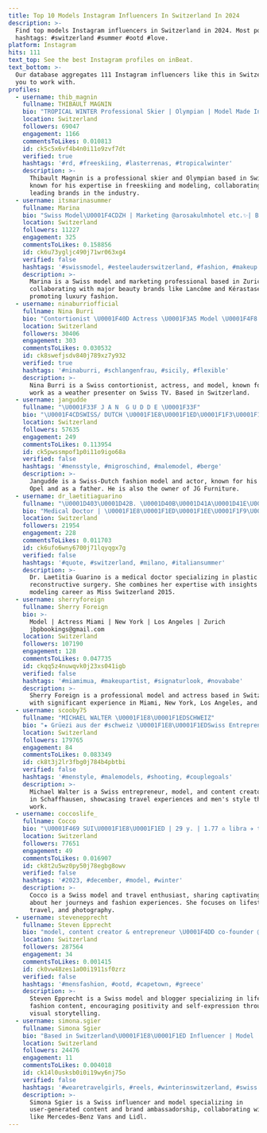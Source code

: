 ```yaml
---
title: Top 10 Models Instagram Influencers In Switzerland In 2024
description: >-
  Find top models Instagram influencers in Switzerland in 2024. Most popular
  hashtags: #switzerland #summer #ootd #love.
platform: Instagram
hits: 111
text_top: See the best Instagram profiles on inBeat.
text_bottom: >-
  Our database aggregates 111 Instagram influencers like this in Switzerland for
  you to work with.
profiles:
  - username: thib_magnin
    fullname: THIBAULT MAGNIN
    bio: "TROPICAL WINTER Professional Skier | Olympian | Model Made In Spain & Swiss @Quiksilver @rfedinv @Movementskis @Audispain @Movistar_es @girosnow \U0001F334"
    location: Switzerland
    followers: 69047
    engagement: 1166
    commentsToLikes: 0.010813
    id: ck5c5x6vf4b4n0i11o9zvf7dt
    verified: true
    hashtags: '#rd, #freeskiing, #lasterrenas, #tropicalwinter'
    description: >-
      Thibault Magnin is a professional skier and Olympian based in Switzerland,
      known for his expertise in freeskiing and modeling, collaborating with
      leading brands in the industry.
  - username: itsmarinasummer
    fullname: Marina
    bio: "Swiss Model\U0001F4CDZH | Marketing @arosakulmhotel etc.✨| Brand ambassador @lancomeofficial @kerastase_official @any_di_munich @pkz.ch"
    location: Switzerland
    followers: 11227
    engagement: 325
    commentsToLikes: 0.158856
    id: ck6u73ygljc490j71wr063xg4
    verified: false
    hashtags: '#swissmodel, #esteelauderswitzerland, #fashion, #makeup'
    description: >-
      Marina is a Swiss model and marketing professional based in Zurich,
      collaborating with major beauty brands like Lancôme and Kérastase while
      promoting luxury fashion.
  - username: ninaburriofficial
    fullname: Nina Burri
    bio: "Contortionist \U0001F40D Actress \U0001F3A5 Model \U0001F4F8 „Wetterfee“ / Swiss TV weather presenter \U0001F4FA Based in Switzerland \U0001F1E8\U0001F1ED ninaburri.com Bookings: ninaburri@gmail.com"
    location: Switzerland
    followers: 30406
    engagement: 303
    commentsToLikes: 0.030532
    id: ck8swefjsdv840j789xz7y932
    verified: true
    hashtags: '#ninaburri, #schlangenfrau, #sicily, #flexible'
    description: >-
      Nina Burri is a Swiss contortionist, actress, and model, known for her
      work as a weather presenter on Swiss TV. Based in Switzerland.
  - username: jangudde
    fullname: "\U0001F33F J A N  G U D D E \U0001F33F"
    bio: "\U0001F4CDSWISS/ DUTCH \U0001F1E8\U0001F1ED\U0001F1F3\U0001F1F1 \U0001F37C FATHER OF ZAYA MABLE \U0001F4F8 FASHION MODEL ⚡️ AMBASSADOR @opel.ch \U0001F4FD ACTOR @modelsandfriends2018 \U0001FA9A OWNER OF JG FURNITURE"
    location: Switzerland
    followers: 57635
    engagement: 249
    commentsToLikes: 0.113954
    id: ck5pwssmpof1p0i11o9igo68a
    verified: false
    hashtags: '#mensstyle, #migroschind, #malemodel, #berge'
    description: >-
      Jangudde is a Swiss-Dutch fashion model and actor, known for his work with
      Opel and as a father. He is also the owner of JG Furniture.
  - username: dr_laetitiaguarino
    fullname: "\U0001D403\U0001D42B. \U0001D40B\U0001D41A\U0001D41E\U0001D42D\U0001D422\U0001D42D\U0001D422\U0001D41A \U0001D406\U0001D42E\U0001D41A\U0001D42B\U0001D422\U0001D427\U0001D428"
    bio: "Medical Doctor | \U0001F1E8\U0001F1ED\U0001F1EE\U0001F1F9\U0001F982 \U0001D443\U0001D459\U0001D44E\U0001D460\U0001D461\U0001D456\U0001D450 & \U0001D445\U0001D452\U0001D450\U0001D45C\U0001D45B\U0001D460\U0001D461\U0001D45F\U0001D462\U0001D450\U0001D461\U0001D456\U0001D463\U0001D452 \U0001D460\U0001D462\U0001D45F\U0001D454\U0001D452\U0001D45F\U0001D466 \U0001D445\U0001D452\U0001D460\U0001D456\U0001D451\U0001D452\U0001D45B\U0001D461 Miss Switzerland 2015 | Model \U0001D61A\U0001D626\U0001D635 \U0001D628\U0001D630\U0001D622\U0001D62D\U0001D634, \U0001D634\U0001D622\U0001D63A \U0001D631\U0001D633\U0001D622\U0001D63A\U0001D626\U0001D633\U0001D634, \U0001D638\U0001D630\U0001D633\U0001D62C \U0001D629\U0001D622\U0001D633\U0001D625."
    location: Switzerland
    followers: 21954
    engagement: 228
    commentsToLikes: 0.011703
    id: ck6ufo6wny6700j71lqyqgx7g
    verified: false
    hashtags: '#quote, #switzerland, #milano, #italiansummer'
    description: >-
      Dr. Laetitia Guarino is a medical doctor specializing in plastic and
      reconstructive surgery. She combines her expertise with insights from her
      modeling career as Miss Switzerland 2015.
  - username: sherryforeign
    fullname: Sherry Foreign
    bio: >-
      Model | Actress Miami | New York | Los Angeles | Zurich
      jbpbookings@gmail.com
    location: Switzerland
    followers: 107190
    engagement: 128
    commentsToLikes: 0.047735
    id: ckqq5z4nuwqvk0j23xs041igb
    verified: false
    hashtags: '#miamimua, #makeupartist, #signaturlook, #novababe'
    description: >-
      Sherry Foreign is a professional model and actress based in Switzerland,
      with significant experience in Miami, New York, Los Angeles, and Zurich.
  - username: scooby75
    fullname: "MICHAEL WALTER \U0001F1E8\U0001F1EDSCHWEIZ"
    bio: "★ Grüezi aus der #schweiz \U0001F1E8\U0001F1EDSwiss Entrepreneur & #worldtraveller \U0001F4F8 Model & Content Creator \U0001F4CD #schaffhausen"
    location: Switzerland
    followers: 179765
    engagement: 84
    commentsToLikes: 0.083349
    id: ck8t3j2lr3fbg0j784b4pbtbi
    verified: false
    hashtags: '#menstyle, #malemodels, #shooting, #couplegoals'
    description: >-
      Michael Walter is a Swiss entrepreneur, model, and content creator based
      in Schaffhausen, showcasing travel experiences and men's style through his
      work.
  - username: coccoslife_
    fullname: Cocco
    bio: "\U0001F469 SUI\U0001F1E8\U0001F1ED | 29 y. | 1.77 ♎️ libra ✈️ travel @coccos_travelblog \U0001F4F8 model \U0001F4AC DM for shot (Fotoshooting) / Collab or Mail"
    location: Switzerland
    followers: 77651
    engagement: 49
    commentsToLikes: 0.016907
    id: ck8t2u5wz0py50j78egbg8owv
    verified: false
    hashtags: '#2023, #december, #model, #winter'
    description: >-
      Cocco is a Swiss model and travel enthusiast, sharing captivating content
      about her journeys and fashion experiences. She focuses on lifestyle,
      travel, and photography.
  - username: stevenepprecht
    fullname: Steven Epprecht
    bio: "model, content creator & entrepreneur \U0001F4DD co-founder @social_leaders.ch \U0001F4CD zurich\U0001F1E8\U0001F1ED \U0001F4E9 management@social-leaders.ch"
    location: Switzerland
    followers: 287564
    engagement: 34
    commentsToLikes: 0.001415
    id: ck0vw48zes1a00i1911sf0zrz
    verified: false
    hashtags: '#mensfashion, #ootd, #capetown, #greece'
    description: >-
      Steven Epprecht is a Swiss model and blogger specializing in lifestyle and
      fashion content, encouraging positivity and self-expression through his
      visual storytelling.
  - username: simona.sgier
    fullname: Simona Sgier
    bio: "Based in Switzerland\U0001F1E8\U0001F1ED Influencer | Model | UGC | Content Creator | Brand Ambassador for @mercedesbenzvans_ch @lidlch @garmin_beatyesterday"
    location: Switzerland
    followers: 24476
    engagement: 11
    commentsToLikes: 0.004018
    id: ck14l0usksb0i0i19wy6nj75o
    verified: false
    hashtags: '#wearetravelgirls, #reels, #winterinswitzerland, #swiss'
    description: >-
      Simona Sgier is a Swiss influencer and model specializing in
      user-generated content and brand ambassadorship, collaborating with brands
      like Mercedes-Benz Vans and Lidl.
---
```


